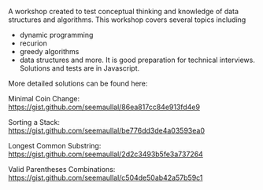 A workshop created to test conceptual thinking and knowledge of data structures and algorithms. This workshop covers several topics including
  - dynamic programming
  - recurion
  - greedy algorithms
  - data structures
and more. It is good preparation for technical interviews. Solutions and tests are in Javascript. 

More detailed solutions can be found here:

Minimal Coin Change:
https://gist.github.com/seemaullal/86ea817cc84e913fd4e9

Sorting a Stack:
https://gist.github.com/seemaullal/be776dd3de4a03593ea0

Longest Common Substring: 
https://gist.github.com/seemaullal/2d2c3493b5fe3a737264

Valid Parentheses Combinations:
https://gist.github.com/seemaullal/c504de50ab42a57b59c1

